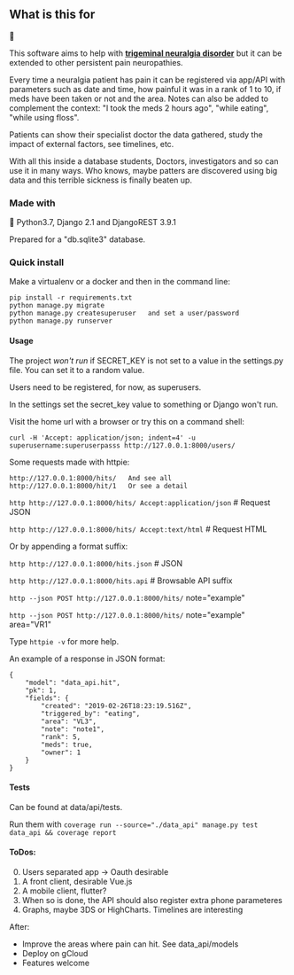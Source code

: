 What is this for
----------------

:hospital:

This software aims to help with [**trigeminal neuralgia disorder**](https://www.ninds.nih.gov/Disorders/Patient-Caregiver-Education/Fact-Sheets/Trigeminal-Neuralgia-Fact-Sheet) but it can be extended to other persistent pain neuropathies.

Every time a neuralgia patient has pain it can be registered via app/API with parameters such as date and time, how painful it was in a rank of 1 to 10, if meds have been taken or not and the area.
Notes can also be added to complement the context: "I took the meds 2 hours ago", "while eating", "while using floss".

Patients can show their specialist doctor the data gathered, study the impact of external factors, see timelines, etc.

With all this inside a database students, Doctors, investigators and so can use it in many ways. Who knows, maybe patters are discovered using big data and this terrible sickness is finally beaten up.

### Made with

:snake:  Python3.7, Django 2.1 and DjangoREST 3.9.1

Prepared for a "db.sqlite3" database.

### Quick install

Make a virtualenv or a docker and then in the command line:

    pip install -r requirements.txt
    python manage.py migrate
    python manage.py createsuperuser   and set a user/password
    python manage.py runserver

#### Usage

The project *won't run* if SECRET_KEY is not set to a value in the settings.py file.
You can set it to a random value.

Users need to be registered, for now, as superusers.

In the settings set the secret_key value to something or Django won't run.

Visit the home url with a browser or try this on a command shell:

    curl -H 'Accept: application/json; indent=4' -u superusername:superuserpasss http://127.0.0.1:8000/users/

Some requests made with httpie:


    http://127.0.0.1:8000/hits/   And see all
    http://127.0.0.1:8000/hit/1   Or see a detail


`http http://127.0.0.1:8000/hits/ Accept:application/json`  # Request JSON

`http http://127.0.0.1:8000/hits/ Accept:text/html`         # Request HTML

Or by appending a format suffix:

`http http://127.0.0.1:8000/hits.json`  # JSON

`http http://127.0.0.1:8000/hits.api`   # Browsable API suffix

`http --json POST http://127.0.0.1:8000/hits/` note="example"

`http --json POST http://127.0.0.1:8000/hits/` note="example" area="VR1"

Type `httpie -v` for more help.

An example of a response in JSON format:

    {
        "model": "data_api.hit",
        "pk": 1,
        "fields": {
            "created": "2019-02-26T18:23:19.516Z",
            "triggered_by": "eating",
            "area": "VL3",
            "note": "note1",
            "rank": 5,
            "meds": true,
            "owner": 1
        }
    }

#### Tests

Can be found at data/api/tests.

Run them with `coverage run --source="./data_api" manage.py test data_api && coverage report`

#### ToDos:

0. Users separated app -> Oauth desirable
1. A front client, desirable Vue.js
2. A mobile client, flutter?
3. When so is done, the API should also register extra phone parameteres
4. Graphs, maybe 3DS or HighCharts. Timelines are interesting


After:

- Improve the areas where pain can hit. See data_api/models
- Deploy on gCloud
- Features welcome
